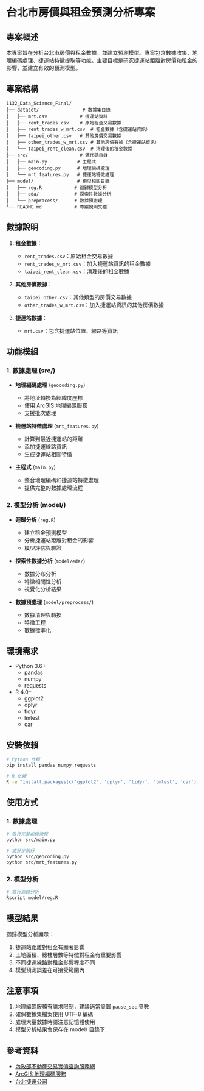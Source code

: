 # 台北市房價與租金預測分析專案

## 專案概述
本專案旨在分析台北市房價與租金數據，並建立預測模型。專案包含數據收集、地理編碼處理、捷運站特徵提取等功能。主要目標是研究捷運站距離對房價和租金的影響，並建立有效的預測模型。

## 專案結構
```
1132_Data_Science_Final/
├── dataset/                # 數據集目錄
│   ├── mrt.csv            # 捷運站資料
│   ├── rent_trades.csv    # 原始租金交易數據
│   ├── rent_trades_w_mrt.csv  # 租金數據（含捷運站資訊）
│   ├── taipei_other.csv   # 其他房價交易數據
│   ├── other_trades_w_mrt.csv # 其他房價數據（含捷運站資訊）
│   └── taipei_rent_clean.csv  # 清理後的租金數據
├── src/                   # 源代碼目錄
│   ├── main.py           # 主程式
│   ├── geocoding.py      # 地理編碼處理
│   └── mrt_features.py   # 捷運站特徵處理
├── model/                # 模型相關目錄
│   ├── reg.R            # 迴歸模型分析
│   ├── eda/             # 探索性數據分析
│   └── preprocess/      # 數據預處理
└── README.md            # 專案說明文檔
```

## 數據說明
1. **租金數據**：
   - `rent_trades.csv`：原始租金交易數據
   - `rent_trades_w_mrt.csv`：加入捷運站資訊的租金數據
   - `taipei_rent_clean.csv`：清理後的租金數據

2. **其他房價數據**：
   - `taipei_other.csv`：其他類型的房價交易數據
   - `other_trades_w_mrt.csv`：加入捷運站資訊的其他房價數據

3. **捷運站數據**：
   - `mrt.csv`：包含捷運站位置、線路等資訊

## 功能模組

### 1. 數據處理 (src/)
- **地理編碼處理** (`geocoding.py`)
  - 將地址轉換為經緯度座標
  - 使用 ArcGIS 地理編碼服務
  - 支援批次處理

- **捷運站特徵處理** (`mrt_features.py`)
  - 計算到最近捷運站的距離
  - 添加捷運線路資訊
  - 生成捷運站相關特徵

- **主程式** (`main.py`)
  - 整合地理編碼和捷運站特徵處理
  - 提供完整的數據處理流程

### 2. 模型分析 (model/)
- **迴歸分析** (`reg.R`)
  - 建立租金預測模型
  - 分析捷運站距離對租金的影響
  - 模型評估與驗證

- **探索性數據分析** (`model/eda/`)
  - 數據分布分析
  - 特徵相關性分析
  - 視覺化分析結果

- **數據預處理** (`model/preprocess/`)
  - 數據清理與轉換
  - 特徵工程
  - 數據標準化

## 環境需求
- Python 3.6+
  - pandas
  - numpy
  - requests
- R 4.0+
  - ggplot2
  - dplyr
  - tidyr
  - lmtest
  - car

## 安裝依賴
```bash
# Python 依賴
pip install pandas numpy requests

# R 依賴
R -e "install.packages(c('ggplot2', 'dplyr', 'tidyr', 'lmtest', 'car'))"
```

## 使用方式

### 1. 數據處理
```bash
# 執行完整處理流程
python src/main.py

# 或分步執行
python src/geocoding.py
python src/mrt_features.py
```

### 2. 模型分析
```bash
# 執行迴歸分析
Rscript model/reg.R
```

## 模型結果
迴歸模型分析顯示：
1. 捷運站距離對租金有顯著影響
2. 土地面積、總樓層數等特徵對租金有重要影響
3. 不同捷運線路對租金影響程度不同
4. 模型預測誤差在可接受範圍內

## 注意事項
1. 地理編碼服務有請求限制，建議適當設置 `pause_sec` 參數
2. 確保數據集檔案使用 UTF-8 編碼
3. 處理大量數據時請注意記憶體使用
4. 模型分析結果會保存在 model/ 目錄下

## 參考資料
- [內政部不動產交易實價查詢服務網](https://lvr.land.moi.gov.tw/)
- [ArcGIS 地理編碼服務](https://geocode.arcgis.com/arcgis/rest/services/World/GeocodeServer)
- [台北捷運公司](https://www.metro.taipei/)
